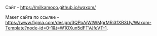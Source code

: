 Сайт - https://milkamooo.github.io/waxom/

Макет сайта по ссылке - https://www.figma.com/design/3QPoAjWtWMgrMRi3fXB3Uy/Waxom-Template?node-id=0-1&t=W1OXun5dFTVJfeVT-1.
